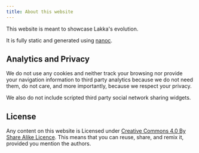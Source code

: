 ```yaml
---
title: About this website
---
```


This website is meant to showcase Lakka's evolution.

It is fully static and generated using [nanoc](https://nanoc.app/).

## Analytics and Privacy

We do not use any cookies and neither track your browsing nor provide
your navigation information to third party analytics because we do not
need them, do not care, and more importantly, because we respect your
privacy.

We also do not include scripted third party social network sharing widgets.

## License

Any content on this website is Licensed under 
[Creative Commons 4.0 By Share Alike Licence](https://creativecommons.org/licenses/by-sa/4.0/).
This means that you can reuse, share, and remix it, provided you mention the authors.

